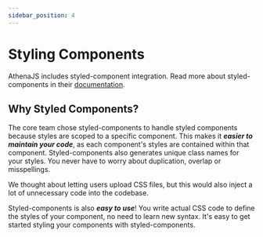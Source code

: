```yaml
---
sidebar_position: 4
---
```


# Styling Components

AthenaJS includes styled-component integration.  Read more about styled-components in their <a href = 'https://styled-components.com/docs'>documentation</a>.

## Why Styled Components?

The core team chose styled-components to handle styled components because styles are scoped to a specific component. This makes it ***easier to maintain your code***, as each component's styles are contained within that component. Styled-components also generates unique class names for your styles. You never have to worry about duplication, overlap or misspellings.

We thought about letting users upload CSS files, but this would also inject a lot of unnecessary code into the codebase.

Styled-components is also ***easy to use***!  You write actual CSS code to define the styles of your component, no need to learn new syntax.  It's easy to get started styling your components with styled-components.

